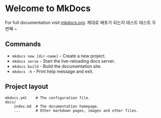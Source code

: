 # Welcome to MkDocs

For full documentation visit [mkdocs.org](https://www.mkdocs.org).
제대로 배포가 되는지 테스트 
테스트 두번째 ~ 

## Commands

* `mkdocs new [dir-name]` - Create a new project.
* `mkdocs serve` - Start the live-reloading docs server.
* `mkdocs build` - Build the documentation site.
* `mkdocs -h` - Print help message and exit.

## Project layout

    mkdocs.yml    # The configuration file.
    docs/
        index.md  # The documentation homepage.
        ...       # Other markdown pages, images and other files.
